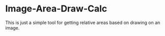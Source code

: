 # Image-Area-Draw-Calc

This is just a simple tool for getting relative areas based on drawing on an image.
  
